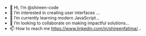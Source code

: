 - 👋 Hi, I’m @shireen-code
- 👀 I’m interested in creating user interfaces ...
- 🌱 I’m currently learning modern JavaScript...
- 💞️ I’m looking to collaborate on making impactful solutions...
- 📫 How to reach me https://www.linkedin.com/in/shireenfatima/...

<!---
shireen-code/shireen-code is a ✨ special ✨ repository because its `README.md` (this file) appears on your GitHub profile.
You can click the Preview link to take a look at your changes.
--->
